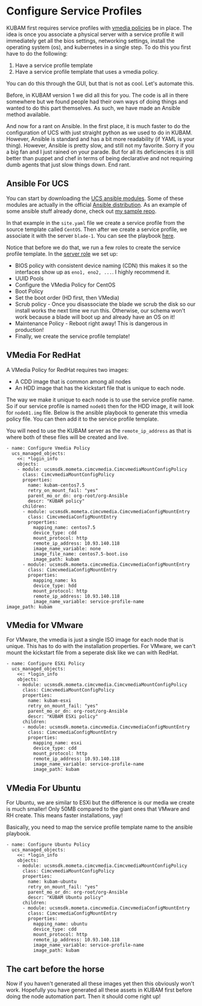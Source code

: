 # Configure Service Profiles

KUBAM first requires service profiles with [vmedia policies](https://community.cisco.com/t5/unified-computing-system/using-scriptable-vmedia-with-ucs-manager/ta-p/3638207) be in place.  The idea is once you associate a physical server with a service profile it will immediately get all the bios settings, networking settings, install the operating system (os), and kubernetes in a single step.  To do this you first have to do the following: 

1. Have a service profile template
2. Have a service profile template that uses a vmedia policy. 

You can do this through the GUI, but that is not as cool.  Let's automate this.  

Before, in KUBAM version 1 we did all this for you.  The code is all in there somewhere but we found people had their own ways of doing things and wanted to do this part themselves.  As such, we have made an Ansible method available.  

And now for a rant on Ansible. In the first place, it is much faster to do the configuration of UCS with just straight python as we used to do in KUBAM.  However, Ansible is standard and has a bit more readability (if YAML is your thing).  However, Ansible is pretty slow, and still not my favorite.  Sorry if you a big fan and I just rained on your parade.  But for all its deficiencies it is still better than puppet and chef in terms of being declarative and not requiring dumb agents that just slow things down. End rant. 

## Ansible For UCS

You can start by downloading the [UCS ansible modules](https://github.com/CiscoUcs/ucsm-ansible).  Some of these modules are actually in the official [Ansible distribution](https://docs.ansible.com/ansible/latest/modules/list_of_remote_management_modules.html#ucs).  As an example of some ansible stuff already done, check out [my sample repo](https://github.com/vallard/ucsm-ansible).

In that example in the `site.yaml` file we create a service profile from the source template called `CentOS`.  Then after we create a service profile, we associate it with the server `blade-1`.  You can see the playbook [here](https://github.com/vallard/ucsm-ansible/blob/master/site.yml).

Notice that before we do that, we run a few roles to create the service profile template.  In the [server role](https://github.com/vallard/ucsm-ansible/blob/master/roles/server/tasks/main.yml) we set up:

* BIOS policy with consistent device naming (CDN) this makes it so the interfaces show up as `eno1, eno2, ...`.  I highly recommend it. 
* UUID Pools
* Configure the VMedia Policy for CentOS
* Boot Policy
* Set the boot order (HD first, then VMedia)
* Scrub policy - Once you disassociate the blade we scrub the disk so our install works the next time we run this.  Otherwise, our schema won't work because a blade will boot up and already have an OS on it!
* Maintenance Policy - Reboot right away!  This is dangerous in production!
* Finally, we create the service profile template!

## VMedia For RedHat

A VMedia Policy for RedHat requires two images:

* A CDD image that is common among all nodes
* An HDD image that has the kickstart file that is unique to each node. 

The way we make it unique to each node is to use the service profile name.  So if our service profile is named `node01` then for the HDD image, it will look for `node01.img` file. Below is the ansible playbook to generate this vmedia policy file.  You can then add it to the service profile template.  

You will need to use the KUBAM server as the `remote_ip_address` as that is where both of these files will be created and live.

```
- name: Configure Vmedia Policy
  ucs_managed_objects:
    <<: *login_info
    objects:
    - module: ucsmsdk.mometa.cimcvmedia.CimcvmediaMountConfigPolicy
      class: CimcvmediaMountConfigPolicy
      properties: 
        name: kubam-centos7.5
        retry_on_mount_fail: "yes"
        parent_mo_or_dn: org-root/org-Ansible
        descr: "KUBAM policy"
      children:
      - module: ucsmsdk.mometa.cimcvmedia.CimcvmediaConfigMountEntry
        class: CimcvmediaConfigMountEntry
        properties:
          mapping_name: centos7.5
          device_type: cdd
          mount_protocol: http
          remote_ip_address: 10.93.140.118
          image_name_variable: none
          image_file_name: centos7.5-boot.iso
          image_path: kubam
      - module: ucsmsdk.mometa.cimcvmedia.CimcvmediaConfigMountEntry
        class: CimcvmediaConfigMountEntry
        properties:
          mapping_name: ks
          device_type: hdd
          mount_protocol: http
          remote_ip_address: 10.93.140.118
          image_name_variable: service-profile-name
image_path: kubam
```

## VMedia for VMware

For VMware, the vmedia is just a single ISO image for each node that is unique.  This has to do with the installation properties.  For VMware, we can't mount the kickstart file from a seperate disk like we can with RedHat. 

```
- name: Configure ESXi Policy
  ucs_managed_objects:
    <<: *login_info
    objects:
    - module: ucsmsdk.mometa.cimcvmedia.CimcvmediaMountConfigPolicy
      class: CimcvmediaMountConfigPolicy
      properties:
        name: kubam-esxi
        retry_on_mount_fail: "yes"
        parent_mo_or_dn: org-root/org-Ansible
        descr: "KUBAM ESXi policy"
      children:
      - module: ucsmsdk.mometa.cimcvmedia.CimcvmediaConfigMountEntry
        class: CimcvmediaConfigMountEntry
        properties:
          mapping_name: esxi
          device_type: cdd
          mount_protocol: http
          remote_ip_address: 10.93.140.118
          image_name_variable: service-profile-name
          image_path: kubam
```
 
## VMedia For Ubuntu

For Ubuntu, we are similar to ESXi but the difference is our media we create is much smaller!  Only 50MB compared to the giant ones that VMware and RH create.  This means faster installations, yay!

Basically, you need to map the service profile template name to the ansible playbook. 

```
- name: Configure Ubuntu Policy
  ucs_managed_objects:
    <<: *login_info
    objects:
    - module: ucsmsdk.mometa.cimcvmedia.CimcvmediaMountConfigPolicy
      class: CimcvmediaMountConfigPolicy
      properties:
        name: kubam-ubuntu
        retry_on_mount_fail: "yes"
        parent_mo_or_dn: org-root/org-Ansible
        descr: "KUBAM Ubuntu policy"
      children:
      - module: ucsmsdk.mometa.cimcvmedia.CimcvmediaConfigMountEntry
        class: CimcvmediaConfigMountEntry
        properties:
          mapping_name: ubuntu
          device_type: cdd
          mount_protocol: http
          remote_ip_address: 10.93.140.118
          image_name_variable: service-profile-name
          image_path: kubam
```

## The cart before the horse

Now if you haven't generated all these images yet then this obviously won't work.  Hopefully you have generated all these assets in KUBAM first before doing the node automation part. Then it should come right up!

